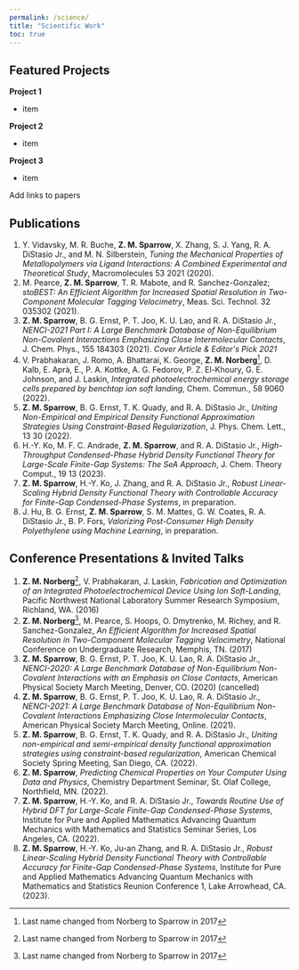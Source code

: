 ```yaml
---
permalink: /science/
title: "Scientific Work"
toc: true
---
```


## Featured Projects
**Project 1**
- item

**Project 2**
- item

**Project 3**
- item


Add links to papers
## Publications

1. Y. Vidavsky, M. R. Buche, **Z. M. Sparrow**, X. Zhang, S. J. Yang, R. A. DiStasio Jr., and M. N. Silberstein, *Tuning the Mechanical Properties of Metallopolymers via Ligand Interactions: A Combined Experimental and Theoretical Study*, Macromolecules 53 2021 (2020).
2. M. Pearce, **Z. M. Sparrow**, T. R. Mabote, and R. Sanchez-Gonzalez; *stoBEST: An Efficient Algorithm for Increased Spatial Resolution in Two-Component Molecular Tagging Velocimetry*, Meas. Sci. Technol. 32 035302 (2021).
3. **Z. M. Sparrow**, B. G. Ernst, P. T. Joo, K. U. Lao, and R. A. DiStasio Jr., *NENCI-2021 Part I: A Large Benchmark Database of Non-Equilibrium Non-Covalent Interactions Emphasizing Close Intermolecular Contacts*, J. Chem. Phys., 155 184303 (2021). *Cover Article & Editor's Pick 2021*
4. V. Prabhakaran, J. Romo, A. Bhattarai, K. George, **Z. M. Norberg**[^1], D. Kalb, E. Aprà, E., P. A. Kottke, A. G. Fedorov, P. Z. El-Khoury, G. E. Johnson, and J. Laskin, *Integrated photoelectrochemical energy storage cells prepared by benchtop ion soft landing*, Chem. Commun., 58 9060 (2022).
5. **Z. M. Sparrow**, B. G. Ernst, T. K. Quady, and R. A. DiStasio Jr., *Uniting Non-Empirical and Empirical Density Functional Approximation Strategies Using Constraint-Based Regularization*, J. Phys. Chem. Lett., 13 30 (2022).
6. H.-Y. Ko, M. F. C. Andrade, **Z. M. Sparrow**, and R. A. DiStasio Jr., *High-Throughput Condensed-Phase Hybrid Density Functional Theory for Large-Scale Finite-Gap Systems: The SeA Approach*, J. Chem. Theory Comput., 19 13 (2023).
7. **Z. M. Sparrow**, H.-Y. Ko, J. Zhang, and R. A. DiStasio Jr., *Robust Linear-Scaling Hybrid Density Functional Theory with Controllable Accuracy for Finite-Gap Condensed-Phase Systems*, in preparation.
8. J. Hu, B. G. Ernst, **Z. M. Sparrow**, S. M. Mattes, G. W. Coates, R. A. DiStasio Jr., B. P. Fors, *Valorizing Post-Consumer High Density Polyethylene using Machine Learning*, in preparation. 

## Conference Presentations & Invited Talks

1. **Z. M. Norberg**[^1], V. Prabhakaran, J. Laskin, *Fabrication and Optimization of an Integrated Photoelectrochemical Device Using Ion Soft-Landing*, Pacific Northwest National Laboratory Summer Research Symposium, Richland, WA. (2016)
2. **Z. M. Norberg**[^1], M. Pearce, S. Hoops, O. Dmytrenko, M. Richey, and R. Sanchez-Gonzalez, *An Efficient Algorithm for Increased Spatial Resolution in Two-Component Molecular Tagging Velocimetry*, National Conference on Undergraduate Research, Memphis, TN. (2017)
3. **Z. M. Sparrow**, B. G. Ernst, P. T. Joo, K. U. Lao, R. A. DiStasio Jr., *NENCI-2020: A Large Benchmark Database of Non-Equilibrium Non-Covalent Interactions with an Emphasis on Close Contacts*, American Physical Society March Meeting, Denver, CO. (2020) (cancelled)
4. **Z. M. Sparrow**, B. G. Ernst, P. T. Joo, K. U. Lao, R. A. DiStasio Jr., *NENCI-2021: A Large Benchmark Database of Non-Equilibrium Non-Covalent Interactions Emphasizing Close Intermolecular Contacts*, American Physical Society March Meeting, Online. (2021).
5. **Z. M. Sparrow**, B. G. Ernst, T. K. Quady, and R. A. DiStasio Jr., *Uniting non-empirical and semi-empirical density functional approximation strategies using constraint-based regularization*, American Chemical Society Spring Meeting, San Diego, CA. (2022).
6. **Z. M. Sparrow**, *Predicting Chemical Properties on Your Computer Using Data and Physics*, Chemistry Department Seminar, St. Olaf College, Northfield, MN. (2022).
7. **Z. M. Sparrow**, H.-Y. Ko, and R. A. DiStasio Jr., *Towards Routine Use of Hybrid DFT for Large-Scale Finite-Gap Condensed-Phase Systems*, Institute for Pure and Applied Mathematics Advancing Quantum Mechanics with Mathematics and Statistics Seminar Series, Los Angeles, CA. (2022).
8. **Z. M. Sparrow**, H.-Y. Ko, Ju-an Zhang, and R. A. DiStasio Jr., *Robust Linear-Scaling Hybrid Density Functional Theory with Controllable Accuracy for Finite-Gap Condensed-Phase Systems*, Institute for Pure and Applied Mathematics Advancing Quantum Mechanics with Mathematics and Statistics Reunion Conference 1, Lake Arrowhead, CA. (2023).

[^1]: Last name changed from Norberg to Sparrow in 2017




